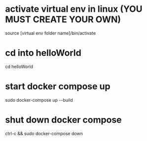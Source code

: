 # activate virtual env in linux (YOU MUST CREATE YOUR OWN)
source [virtual env folder name]/bin/activate

# cd into helloWorld
cd helloWorld

# start docker compose up
sudo docker-compose up --build

# shut down docker compose
ctrl-c && sudo docker-compose down